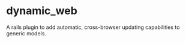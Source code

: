 dynamic_web
===========

A rails plugin to add automatic, cross-browser updating capabilities to generic models. 